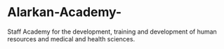 # Alarkan-Academy-
Staff Academy for the development, training and development of human resources and medical and health      sciences. 
